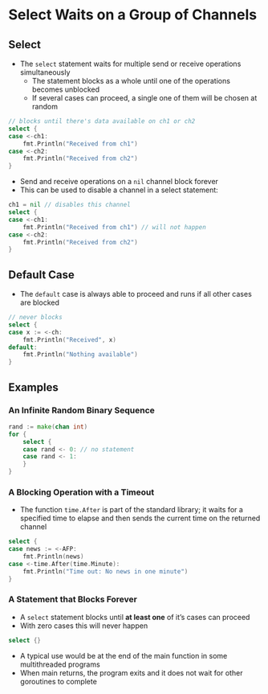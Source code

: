 # Select Waits on a Group of Channels

## Select

* The `select` statement waits for multiple send or receive operations simul­taneously
  * The statement blocks as a whole until one of the operations becomes unblocked
  * If several cases can proceed, a single one of them will be chosen at random

```go
// blocks until there's data available on ch1 or ch2
select {
case <-ch1:
    fmt.Println("Received from ch1")
case <-ch2:
    fmt.Println("Received from ch2")
}
```

* Send and receive operations on a `nil` channel block forever
* This can be used to disable a channel in a select statement:

```go
ch1 = nil // disables this channel
select {
case <-ch1:
    fmt.Println("Received from ch1") // will not happen
case <-ch2:
    fmt.Println("Received from ch2")
}
```

## Default Case

* The `default` case is always able to proceed and runs if all other cases are blocked

```go
// never blocks
select {
case x := <-ch:
    fmt.Println("Received", x)
default:
    fmt.Println("Nothing available")
}
```

## Examples

### An Infinite Random Binary Sequence

```go
rand := make(chan int)
for {
    select {
    case rand <- 0: // no statement
    case rand <- 1:
    }
}
```

### A Blocking Operation with a Timeout

* The function `time.After` is part of the standard library; it waits for a specified time to elapse and then sends the current time on the returned channel

```go
select {
case news := <-AFP:
    fmt.Println(news)
case <-time.After(time.Minute):
    fmt.Println("Time out: No news in one minute")
}
```

### A Statement that Blocks Forever

* A `select` statement blocks until **at least one** of it’s cases can proceed
* With zero cases this will never happen

```go
select {}
```

* A typical use would be at the end of the main function in some multithreaded programs
* When main returns, the program exits and it does not wait for other goroutines to complete
